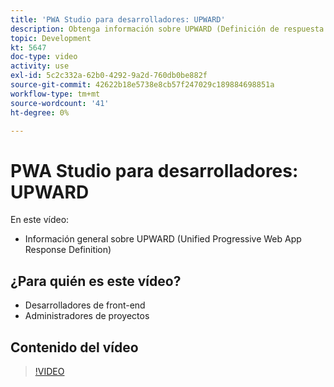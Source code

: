 ```yaml
---
title: 'PWA Studio para desarrolladores: UPWARD'
description: Obtenga información sobre UPWARD (Definición de respuesta de aplicación web progresiva unificada).
topic: Development
kt: 5647
doc-type: video
activity: use
exl-id: 5c2c332a-62b0-4292-9a2d-760db0be882f
source-git-commit: 42622b18e5738e8cb57f247029c189884698851a
workflow-type: tm+mt
source-wordcount: '41'
ht-degree: 0%

---
```


# PWA Studio para desarrolladores: UPWARD

En este vídeo:

- Información general sobre UPWARD (Unified Progressive Web App Response Definition)

## ¿Para quién es este vídeo?

- Desarrolladores de front-end
- Administradores de proyectos

## Contenido del vídeo

>[!VIDEO](https://video.tv.adobe.com/v/35718?quality=12&learn=on)
